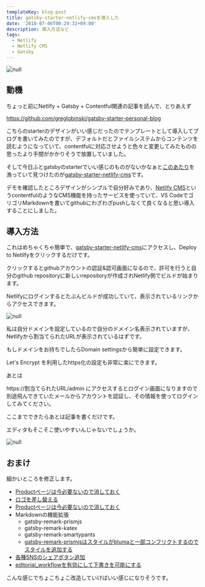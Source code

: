 ```yaml
---
templateKey: blog-post
title: gatsby-starter-netlify-cmsを導入した
date: '2018-07-06T00:29:32+09:00'
description: 導入方法など
tags:
  - Netlify
  - Netlify CMS
  - Gatsby
---
```

![null](/img/スクリーンショット-2018-07-06-0.50.49.png)

## 動機

ちょっと前にNetlify + Gatsby + Contentful関連の記事を読んで、とりあえず

<https://github.com/greglobinski/gatsby-starter-personal-blog>

こちらのstarterのデザインがいい感じだったのでテンプレートとして導入してブログを書いてみたのですが、デフォルトだとファイルシステムからコンテンツを読むようになっていて、contentfulに対応させようと色々と変更してみたものの思ったより手間がかかりそうで放置していました。

そして今日ふとgatsbyのstarterでいい感じのものがないかなぁと[このあたり](https://www.gatsbyjs.org/docs/gatsby-starters/)を漁っていて見つけたのが[gatsby-starter-netlify-cms](https://github.com/AustinGreen/gatsby-starter-netlify-cms)です。

デモを確認したところデザインがシンプルで自分好みであり、[Netlify CMS](https://www.netlifycms.org/)というcontentfulのようなCMS機能を持ったサービスを使っていて、VS CodeでゴリゴリMarkdownを書いてgithubにわざわざpushしなくて良くなると思い導入することにしました。

## 導入方法

これはめちゃくちゃ簡単で、[gatsby-starter-netlify-cms](https://github.com/AustinGreen/gatsby-starter-netlify-cms)にアクセスし、Deploy to Netlifyをクリックするだけです。

クリックするとgithubアカウントの認証&認可画面になるので、許可を行うと自分のgithub repositoryに新しいrepositoryが作成されNetlify側でビルドが始まります。

Netlifyにログインするとたぶんビルドが成功していて、表示されているリンクからアクセスできます。

![null](/img/netlify.png)

私は自分ドメインを設定しているので自分のドメイン名表示されていますが、Netlifyから割当てられたURLが表示されているはずです。

もしドメインをお持ちでしたらDomain settingsから簡単に設定できます。

Let's Encrypt を利用したhttps化の設定も非常に楽にできます。

あとは

https://割当てられたURL/admin にアクセスするとログイン画面になりますので別途飛んできていたメールからアカウントを認証し、その情報を使ってログインしてみてください。

ここまでできたらあとは記事を書くだけです。

エディタもそこそこ使いやすいんじゃないでしょうか。

![null](/img/edit.png)

## おまけ

細かいところを修正します。

* [Productページは今必要ないので消しておく](https://github.com/kunihiko-t/gatsby-starter-netlify-cms/blob/3ad6ed1016d3c7a7de4e4f2e5fcd69fdc862ed8e/src/components/Navbar.js#L22)
* [ロゴを差し替える](https://github.com/kunihiko-t/gatsby-starter-netlify-cms/blob/3ad6ed1016d3c7a7de4e4f2e5fcd69fdc862ed8e/src/components/Navbar.js#L15)
* [Productページは今必要ないので消しておく](https://github.com/kunihiko-t/gatsby-starter-netlify-cms/blob/3ad6ed1016d3c7a7de4e4f2e5fcd69fdc862ed8e/src/components/Navbar.js#L22)
* Markdownの機能拡張
  * gatsby-remark-prismjs
  * gatsby-remark-katex
  * gatsby-remark-smartypants
  * [gatsby-remark-prismjsはスタイルがblumaと一部コンフリクトするのでスタイルを追加する](https://github.com/kunihiko-t/gatsby-starter-netlify-cms/blob/3ad6ed1016d3c7a7de4e4f2e5fcd69fdc862ed8e/src/layouts/all.sass#L45)
* [各種SNSのシェアボタン追加](https://github.com/kunihiko-t/gatsby-starter-netlify-cms/blob/3ad6ed1016d3c7a7de4e4f2e5fcd69fdc862ed8e/src/templates/blog-post.js#L49)
* [editorial_workflowを有効にして下書きを可能にする](https://github.com/kunihiko-t/gatsby-starter-netlify-cms/blob/23e446c449d2dc1005c651a1d8c9db62da0ee4c7/static/admin/config.yml#L7)

こんな感じでちょこちょこ改造していけばいい感じになりそうです。

